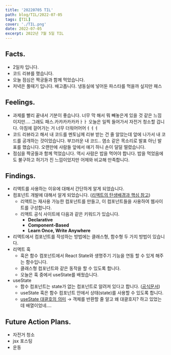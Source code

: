 ```yaml
---
title: '20220705 TIL'
path: blog/TIL/2022-07-05
tags: [TIL]
cover: './TIL.png'
date: 2022-07-05
excerpt: 2022년 7월 5일 TIL
---
```


## Facts.

- 2일차 입니다.
- 코드 리뷰를 했습니다.
- 오늘 점심은 짝궁들과 함께 먹었습니다.
- 저녁은 풀때기 입니다. 배고픕니다. 냉동실에 넣어둔 파스타를 먹을까 싶지만 패스

## Feelings.

- 과제를 빨리 끝내서 기분이 좋습니다. 너무 막 해서 뭐 빼놓은게 있을 것 같은 느낌이지만…. 그래도 패스.카캬카카카카ㅏㅏ 오늘은 일찍 들어가서 자전거 청소할 겁니다. 아침에 걸어가는 거 너무 더워어어어ㅓㅓㅓ
- 코드 리뷰라고 해서 내 코드를 멘토님께 리뷰 받는 건 줄 알았는데 앞에 나가서 내 코드를 공개하는 것이었습니다. 부끄러운 내 코드.. 염소 같은 목소리로 발표 아닌 발표를 했습니다. 오랜만에 사람들 앞에서 얘기 하니 손이 덜덜 떨렸습니다.
- 점심을 짝궁들과 함께 먹었습니다. 역시 사람은 밥을 먹어야 합니다. 밥을 먹었음에도 불구하고 허기가 진 느낌이었지만 어제와 비교해 만족합니다.

## Findings.

- 리액트를 사용하는 이유에 대해서 간단하게 알게 되었습니다.
- 컴포넌트 개발에 대해서 알게 되었습니다. ([리액트의 탄생배경과 핵심 참고](https://soldonii.tistory.com/100))
  - 리액트는 재사용 가능한 컴포넌트를 만들고, 이 컴포넌트들을 사용하여 웹사이트를 구성합니다.
  - 리액트 공식 사이트에 다음과 같은 키워드가 있습니다.
    - **Declarative**
    - **Component-Based**
    - **Learn Once, Write Anywhere**
- 리액트에서 컴포넌트를 작성하는 방법에는 클래스형, 함수형 두 가지 방법이 있습니다.
- 리액트 훅
  - 훅은 함수 컴포넌트에서 React State와 생명주기 기능을 연동 할 수 있게 해주는 함수입니다.
  - 클래스형 컴포넌트와 같은 동작을 할 수 있도록 합니다.
  - 오늘은 훅 중에서 useState를 배웠습니다.
- useState
  - 함수 컴포넌트는 state가 없는 컴포넌트로 알려져 있다고 합니다. ([공식문서](https://ko.reactjs.org/docs/hooks-state.html#hooks-and-function-components))
  - useState 훅은 함수 컴포넌트 안에서 상태(state)를 사용할 수 있도록 합니다.
  - [useState 대괄호의 의미](https://ko.reactjs.org/docs/hooks-state.html#tip-what-do-square-brackets-mean) → 객체를 반환할 줄 알고 왜 대괄호지? 하고 있었는데 배열이었네….

## Future Action Plans.

- 자전거 청소
- jsx 포스팅
- 운동
